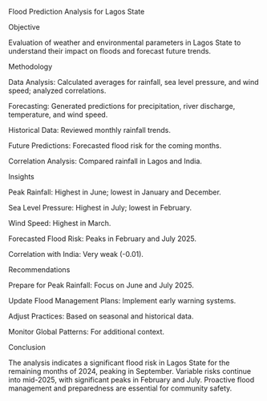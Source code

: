 Flood Prediction Analysis for Lagos State

Objective

Evaluation of  weather and environmental parameters in Lagos State to understand their impact on floods and forecast future trends.

Methodology

Data Analysis: Calculated averages for rainfall, sea level pressure, and wind speed; analyzed correlations.

Forecasting: Generated predictions for precipitation, river discharge, temperature, and wind speed.

Historical Data: Reviewed monthly rainfall trends.

Future Predictions: Forecasted flood risk for the coming months.

Correlation Analysis: Compared rainfall in Lagos and India.

Insights

Peak Rainfall: Highest in June; lowest in January and December.

Sea Level Pressure: Highest in July; lowest in February.

Wind Speed: Highest in March.

Forecasted Flood Risk: Peaks in February and July 2025.

Correlation with India: Very weak (-0.01).

Recommendations

Prepare for Peak Rainfall: Focus on June and July 2025.

Update Flood Management Plans: Implement early warning systems.

Adjust Practices: Based on seasonal and historical data.

Monitor Global Patterns: For additional context.

Conclusion

The analysis indicates a significant flood risk in Lagos State for the remaining months of 2024, peaking in September. Variable risks continue into mid-2025, with significant peaks in February and July. Proactive flood management and preparedness are essential for community safety.
